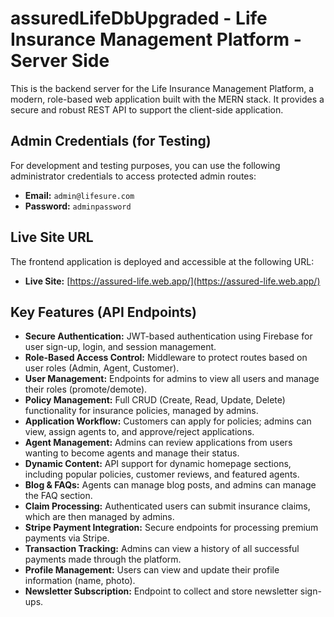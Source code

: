# assuredLifeDbUpgraded - Life Insurance Management Platform - Server Side

This is the backend server for the Life Insurance Management Platform, a modern, role-based web application built with the MERN stack. It provides a secure and robust REST API to support the client-side application.

## Admin Credentials (for Testing)

For development and testing purposes, you can use the following administrator credentials to access protected admin routes:

-   **Email:** `admin@lifesure.com`
-   **Password:** `adminpassword`

## Live Site URL

The frontend application is deployed and accessible at the following URL:

-   **Live Site:** [https://assured-life.web.app/](https://assured-life.web.app/)

## Key Features (API Endpoints)

-   **Secure Authentication:** JWT-based authentication using Firebase for user sign-up, login, and session management.
-   **Role-Based Access Control:** Middleware to protect routes based on user roles (Admin, Agent, Customer).
-   **User Management:** Endpoints for admins to view all users and manage their roles (promote/demote).
-   **Policy Management:** Full CRUD (Create, Read, Update, Delete) functionality for insurance policies, managed by admins.
-   **Application Workflow:** Customers can apply for policies; admins can view, assign agents to, and approve/reject applications.
-   **Agent Management:** Admins can review applications from users wanting to become agents and manage their status.
-   **Dynamic Content:** API support for dynamic homepage sections, including popular policies, customer reviews, and featured agents.
-   **Blog & FAQs:** Agents can manage blog posts, and admins can manage the FAQ section.
-   **Claim Processing:** Authenticated users can submit insurance claims, which are then managed by admins.
-   **Stripe Payment Integration:** Secure endpoints for processing premium payments via Stripe.
-   **Transaction Tracking:** Admins can view a history of all successful payments made through the platform.
-   **Profile Management:** Users can view and update their profile information (name, photo).
-   **Newsletter Subscription:** Endpoint to collect and store newsletter sign-ups.

